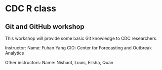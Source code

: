 # CDC R class
## Git and GitHub workshop

This workshop will provide some basic Git knowledge to CDC researchers. 

Instructor:
Name: Fuhan Yang CIO: Center for Forecasting and Outbreak Analytics

Other instructors: 
Name: Nishant, Louis, Elisha, Quan

